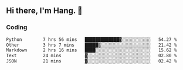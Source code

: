 ## Hi there, I'm Hang. 👋

### Coding

<!--START_SECTION:waka-->

```txt
Python        7 hrs 56 mins   █████████████▓░░░░░░░░░░░   54.27 %
Other         3 hrs 7 mins    █████▒░░░░░░░░░░░░░░░░░░░   21.42 %
Markdown      2 hrs 16 mins   ████░░░░░░░░░░░░░░░░░░░░░   15.62 %
Text          24 mins         ▓░░░░░░░░░░░░░░░░░░░░░░░░   02.80 %
JSON          21 mins         ▓░░░░░░░░░░░░░░░░░░░░░░░░   02.42 %
```

<!--END_SECTION:waka-->

